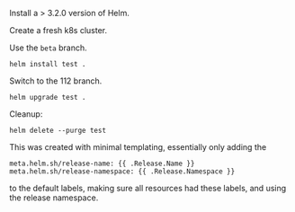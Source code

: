 Install a > 3.2.0 version of Helm. 

Create a fresh k8s cluster.

Use the `beta` branch.

```
helm install test .
```

Switch to the 112 branch.

```
helm upgrade test .
```

Cleanup:

```
helm delete --purge test
```


This was created with minimal templating, essentially only adding the

```
meta.helm.sh/release-name: {{ .Release.Name }}
meta.helm.sh/release-namespace: {{ .Release.Namespace }}
```

to the default labels, making sure all resources had these labels, and using the release namespace.
